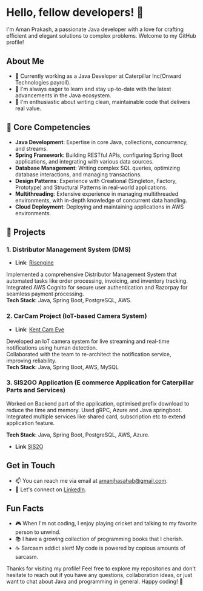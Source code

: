 # Hello, fellow developers! 👋

I'm Aman Prakash, a passionate Java developer with a love for crafting efficient and elegant solutions to complex problems. Welcome to my GitHub profile!

## About Me
- 💼 Currently working as a Java Developer at Caterpillar Inc(Onward Technologies payroll).
- 🌱 I'm always eager to learn and stay up-to-date with the latest advancements in the Java ecosystem.
- 🚀 I'm enthusiastic about writing clean, maintainable code that delivers real value.

## 🔑 Core Competencies

- **Java Development**: Expertise in core Java, collections, concurrency, and streams.
- **Spring Framework**: Building RESTful APIs, configuring Spring Boot applications, and integrating with various data sources.
- **Database Management**: Writing complex SQL queries, optimizing database interactions, and managing transactions.
- **Design Patterns**: Experience with Creational (Singleton, Factory, Prototype) and Structural Patterns in real-world applications.
- **Multithreading**: Extensive experience in managing multithreaded environments, with in-depth knowledge of concurrent data handling.
- **Cloud Deployment**: Deploying and maintaining applications in AWS environments.

## 🚀 Projects

### 1. Distributor Management System (DMS)
- **Link**: [Risengine](http://risengine.com)

Implemented a comprehensive Distributor Management System that automated tasks like order processing, invoicing, and inventory tracking.  
Integrated AWS Cognito for secure user authentication and Razorpay for seamless payment processing.  
**Tech Stack**: Java, Spring Boot, PostgreSQL, AWS.

### 2. CarCam Project (IoT-based Camera System)
- **Link**: [Kent Cam Eye](https://www.kent.co.in/cam-eye)

Developed an IoT camera system for live streaming and real-time notifications using human detection.  
Collaborated with the team to re-architect the notification service, improving reliability.  
**Tech Stack**: Java, Spring Boot, AWS, MySQL

### 3. SIS2GO Application (E commerce Application for Caterpillar Parts and Services)

Worked on Backend part of the application, optimised prefix download to reduce the time and memory. Used gRPC, Azure and Java springboot.
Integrated multiple services like shared card, subscription etc to extend application feature. 

**Tech Stack**: Java, Spring Boot, PostgreSQL, AWS, Azure. 

- **Link** [SIS2O](https://sis2.cat.com/#/)


## Get in Touch
- 📫 You can reach me via email at [amanjhasahab@gmail.com](mailto:amanjhasahab@gmail.com).
- 💬 Let's connect on [LinkedIn](https://www.linkedin.com/in/aman-prakash-a1b302169/).

## Fun Facts
- 🎮 When I'm not coding, I enjoy playing cricket and talking to my favorite person to unwind.
- 📚 I have a growing collection of programming books that I cherish.
- ☕ Sarcasm addict alert! My code is powered by copious amounts of sarcasm.

Thanks for visiting my profile! Feel free to explore my repositories and don't hesitate to reach out if you have any questions, collaboration ideas, or just want to chat about Java and programming in general. Happy coding! 🚀
